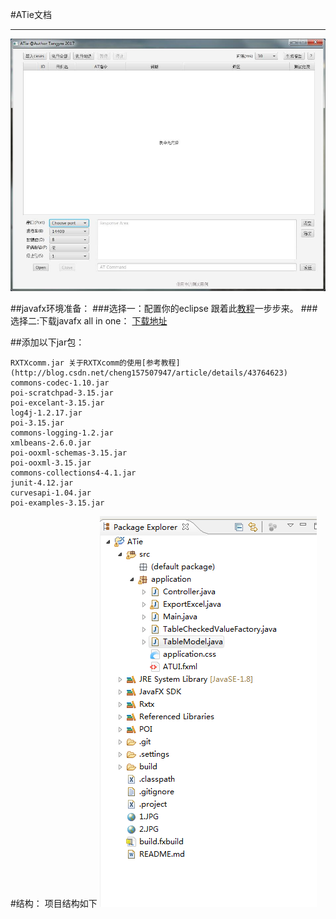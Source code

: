 #ATie文档
- - -

![](./2.jpg)

##javafx环境准备：
###选择一：配置你的eclipse 
跟着此[教程](http://www.javafxchina.net/blog/2015/09/efxclipse-1-adding_efxclipse_to_eclipse/)一步步来。
###选择二:下载javafx all in one：
[下载地址](http://efxclipse.bestsolution.at/install.html#all-in-one)

##添加以下jar包：
```
RXTXcomm.jar 关于RXTXcomm的使用[参考教程](http://blog.csdn.net/cheng157507947/article/details/43764623)
commons-codec-1.10.jar
poi-scratchpad-3.15.jar
poi-excelant-3.15.jar
log4j-1.2.17.jar
poi-3.15.jar
commons-logging-1.2.jar
xmlbeans-2.6.0.jar
poi-ooxml-schemas-3.15.jar
poi-ooxml-3.15.jar
commons-collections4-4.1.jar
junit-4.12.jar
curvesapi-1.04.jar
poi-examples-3.15.jar
```

#结构：
项目结构如下
![](./1.png)
